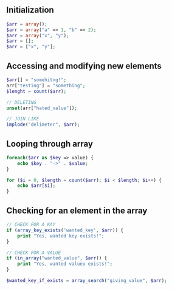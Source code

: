 
## Initialization 

```php
$arr = array();
$arr = array("a" => 1, "b" => 2);
$arr = array("x", "y");
$arr = [];
$arr = ["x", "y"];
```

## Accessing and modifying new elements

```php
$arr[] = "somehitng!";
arr["testing"] = "something";
$lenght = count($arr);

// DELETING
unset(arr["hated_value"]);

// JOIN LIKE
implode("delimeter", $arr);
```

## Looping through array

```php
foreach($arr as $key => value) {
	echo $key . "->" . $value;
}

for ($i = 0, $length = count($arr); $i < $length; $i++) {
	echo $arr[$i];
}
```

## Checking for an element in the array

```php
// CHECK FOR A KAY
if (array_key_exists('wanted_key', $arr)) { 
	print "Yes, wanted key exists!"; 
}

// CHECK FOR A VALUE
if (in_array("wanted_value", $arr)) { 
	print "Yes, wanted valueu exists!"; 
}

$wanted_key_if_exists = array_search("giving_value", $arr);
```
